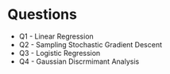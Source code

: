 # Questions 
* Q1 - Linear Regression 
* Q2 - Sampling Stochastic Gradient Descent 
* Q3 - Logistic Regression 
* Q4 - Gaussian Discrmimant Analysis 
